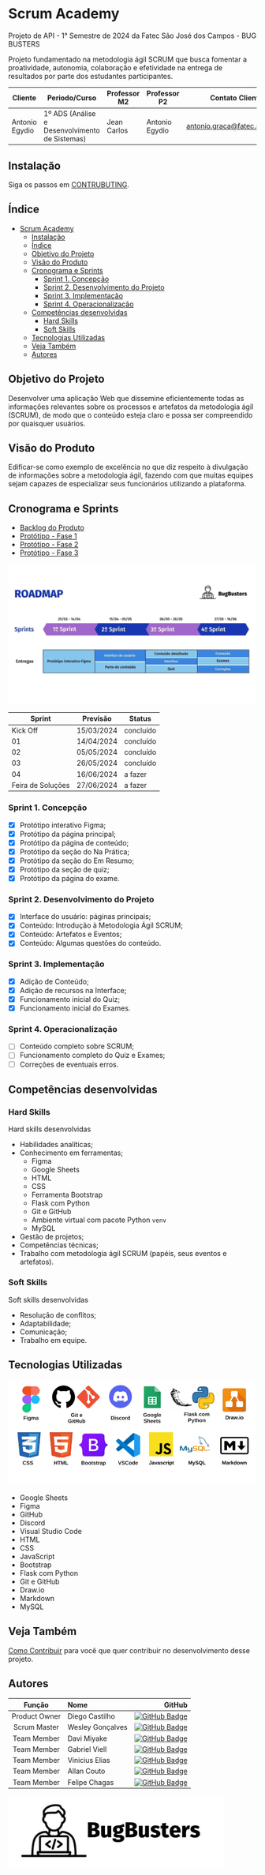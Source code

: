 # Scrum Academy

Projeto de API - 1° Semestre de 2024 da Fatec São José dos Campos - BUG BUSTERS

Projeto fundamentado na metodologia ágil SCRUM que busca fomentar a proatividade, autonomia, colaboração e efetividade na entrega de resultados por parte dos estudantes participantes.

| Cliente        | Periodo/Curso                                  | Professor M2 | Professor P2   | Contato Cliente               |
| -------------- | ---------------------------------------------- | ------------ | -------------- | ----------------------------- |
| Antonio Egydio | 1º ADS (Análise e Desenvolvimento de Sistemas) | Jean Carlos  | Antonio Egydio | <antonio.graca@fatec.sp.gov.br> |

## Instalação

Siga os passos em [CONTRUBUTING](./CONTRIBUTING.md).

## Índice

- [Scrum Academy](#scrum-academy)
  - [Instalação](#instalação)
  - [Índice](#índice)
  - [Objetivo do Projeto](#objetivo-do-projeto)
  - [Visão do Produto](#visão-do-produto)
  - [Cronograma e Sprints](#cronograma-e-sprints)
    - [Sprint 1. Concepção](#sprint-1-concepção)
    - [Sprint 2. Desenvolvimento do Projeto](#sprint-2-desenvolvimento-do-projeto)
    - [Sprint 3. Implementação](#sprint-3-implementação)
    - [Sprint 4. Operacionalização](#sprint-4-operacionalização)
  - [Competências desenvolvidas](#competências-desenvolvidas)
    - [Hard Skills](#hard-skills)
    - [Soft Skills](#soft-skills)
  - [Tecnologias Utilizadas](#tecnologias-utilizadas)
  - [Veja Também](#veja-também)
  - [Autores](#autores)

## Objetivo do Projeto

Desenvolver uma aplicação Web que dissemine eficientemente todas as informações relevantes sobre os processos e artefatos da metodologia ágil (SCRUM), de modo que o conteúdo esteja claro e possa ser compreendido por quaisquer usuários.

## Visão do Produto

Edificar-se como exemplo de excelência no que diz respeito à divulgação de informações sobre a metodologia ágil, fazendo com que muitas equipes sejam capazes de especializar seus funcionários utilizando a plataforma.

## Cronograma e Sprints

- [Backlog do Produto](./backlog-do-produto.xlsx)
- [Protótipo - Fase 1](./docs/prototipo-1.md)
- [Protótipo - Fase 2](./docs/prototipo-2.md)
- [Protótipo - Fase 3](./docs/prototipo-3.md)

![Roadmap](./docs/Roadmap.jpg)

| Sprint            | Previsão   | Status       |
| ----------------- | ---------- | ------------ |
| Kick Off          | 15/03/2024 | concluído    |
| 01                | 14/04/2024 | concluído    |
| 02                | 05/05/2024 | concluído    |
| 03                | 26/05/2024 | concluído    |
| 04                | 16/06/2024 | a fazer      |
| Feira de Soluções | 27/06/2024 | a fazer      |

### Sprint 1. Concepção

- [x] Protótipo interativo Figma;
- [x] Protótipo da página principal;
- [x] Protótipo da página de conteúdo;
- [x] Protótipo da seção do Na Prática;
- [x] Protótipo da seção do Em Resumo;
- [x] Protótipo da seção de quiz;
- [x] Protótipo da página do exame.

### Sprint 2. Desenvolvimento do Projeto

- [x] Interface do usuário: páginas principais;
- [x] Conteúdo: Introdução à Metodologia Ágil SCRUM;
- [x] Conteúdo: Artefatos e Eventos;
- [x] Conteúdo: Algumas questões do conteúdo.

### Sprint 3. Implementação

- [x] Adição de Conteúdo;
- [x] Adição de recursos na Interface;
- [x] Funcionamento inicial do Quiz;
- [x] Funcionamento inicial do Exames.

### Sprint 4. Operacionalização

- [ ] Conteúdo completo sobre SCRUM;
- [ ] Funcionamento completo do Quiz e Exames;
- [ ] Correções de eventuais erros.

## Competências desenvolvidas

### Hard Skills

Hard skills desenvolvidas

- Habilidades analíticas;
- Conhecimento em ferramentas;
  - Figma
  - Google Sheets
  - HTML
  - CSS
  - Ferramenta Bootstrap
  - Flask com Python
  - Git e GitHub
  - Ambiente virtual com pacote Python `venv`
  - MySQL
- Gestão de projetos;
- Competências técnicas;
- Trabalho com metodologia ágil SCRUM (papéis, seus eventos e artefatos).

### Soft Skills

Soft skills desenvolvidas

- Resolução de conflitos;
- Adaptabilidade;
- Comunicação;
- Trabalho em equipe.

<!-- | Tecnologia/Metodologia | Classificação |
| ---------------------- | ------------- |
| GitHub | ★ ★ ★ ★ ★ ★ ★ ☆ ☆ ☆ |
| Gestão de Projetos | ★ ★ ★ ★ ★ ★ ☆ ☆ ☆ ☆ |
| Scrum Master | ★ ★ ★ ★ ★ ★ ★ ☆ ☆ ☆ |
| Prodct Owner | ★ ★ ★ ★ ★ ★ ★ ☆ ☆ ☆ |
| Markdown | ★ ★ ★ ★ ★ ★ ★ ☆ ☆ ☆ |
| Git Projects | ★ ★ ★ ★ ★ ★ ★ ☆ ☆ ☆ |

| Habilidades | Classificação |
| ---------------------- | ------------- |
| Colaboração | ★ ★ ★ ★ ★ ☆ ☆ ☆ ☆ ☆ |
| Proatividade| ★ ★ ★ ★ ★ ★ ☆ ☆ ☆ ☆ |
| Pensamento Crítico | ★ ★ ★ ★ ★ ★ ★ ☆ ☆ ☆ |
| Gerenciamento de Tempo | ★ ★ ★ ★ ★ ★ ★ ☆ ☆ ☆ |
| Adaptabilidade | ★ ★ ★ ★ ★ ★ ★ ☆ ☆ ☆ |
| Resiliência | ★ ★ ★ ★ ★ ★ ★ ☆ ☆ ☆ | -->

## Tecnologias Utilizadas

![Tecnologias utilizadas](./docs/tecnologias-utilizadas.png)

- Google Sheets
- Figma
- GitHub
- Discord
- Visual Studio Code
- HTML
- CSS
- JavaScript
- Bootstrap
- Flask com Python
- Git e GitHub
- Draw.io
- Markdown
- MySQL

## Veja Também

[Como Contribuir](./CONTRIBUTING.md) para você que quer contribuir no desenvolvimento desse projeto.

## Autores

| Função |Nome | GitHub |
| :----: | :-- | -----: |
| Product Owner |   Diego Castilho        |      [![GitHub Badge](https://img.shields.io/badge/GitHub-111217?style=flat-square&logo=github&logoColor=white)](https://github.com/DigoCast)              |
| Scrum Master  | Wesley Gonçalves |       [![GitHub Badge](https://img.shields.io/badge/GitHub-111217?style=flat-square&logo=github&logoColor=white)](https://github.com/WesleyGoncalves)     |
| Team Member   | Davi Miyake             |          [![GitHub Badge](https://img.shields.io/badge/GitHub-111217?style=flat-square&logo=github&logoColor=white)](https://github.com/DaviMBDev)        |
| Team Member   | Gabriel Viell           |          [![GitHub Badge](https://img.shields.io/badge/GitHub-111217?style=flat-square&logo=github&logoColor=white)](https://github.com/GabrielViellCastilho)        |
| Team Member   | Vinicius Elias             |          [![GitHub Badge](https://img.shields.io/badge/GitHub-111217?style=flat-square&logo=github&logoColor=white)](https://github.com/ViniElias)        |
| Team Member   | Allan Couto             |          [![GitHub Badge](https://img.shields.io/badge/GitHub-111217?style=flat-square&logo=github&logoColor=white)](https://github.com/allancouto)        |
| Team Member | Felipe Chagas | [![GitHub Badge](https://img.shields.io/badge/GitHub-111217?style=flat-square&logo=github&logoColor=white)](https://github.com/oFelipeChagas) |

![Bug Busters](./src/static/images/bug-busters-logo-black.jpg)
